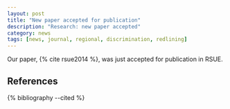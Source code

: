 ```yaml
---
layout: post
title: "New paper accepted for publication"
description: "Research: new paper accepted"
category: news 
tags: [news, journal, regional, discrimination, redlining]
---
```



Our paper, {% cite rsue2014 %}, was just accepted for publication in RSUE.


References
----------

{% bibliography --cited %}